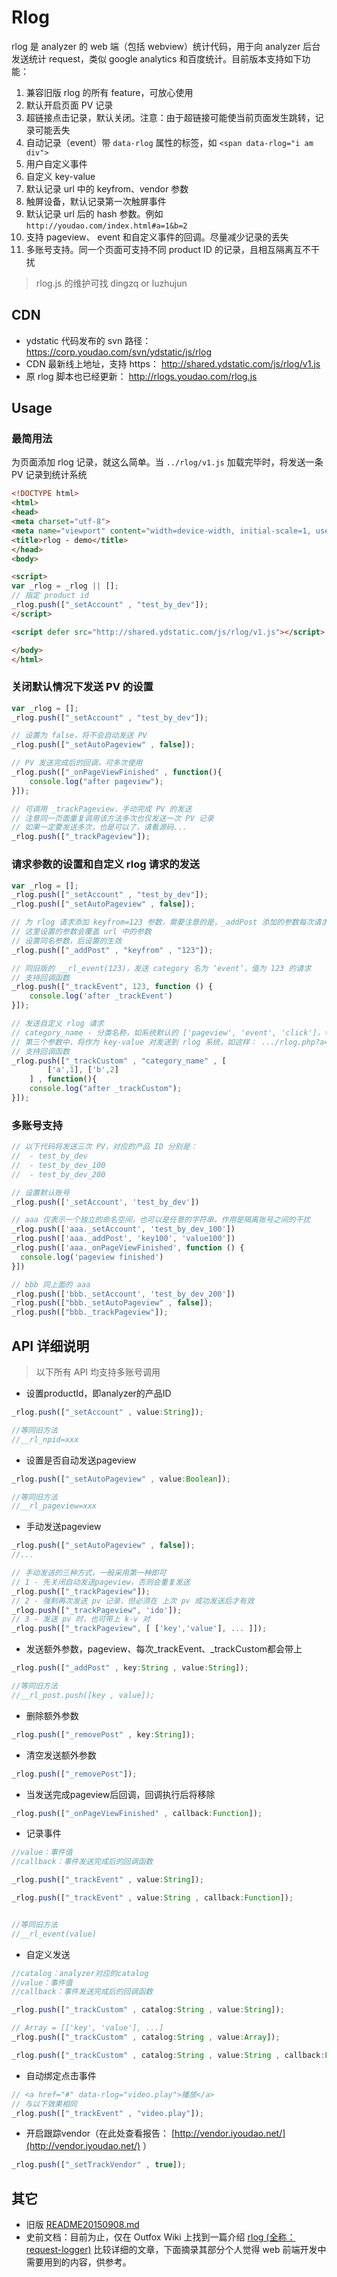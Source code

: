 # Rlog

rlog 是 analyzer 的 web 端（包括 webview）统计代码，用于向 analyzer 后台发送统计 request，类似 google analytics 和百度统计。目前版本支持如下功能：

1. 兼容旧版 rlog 的所有 feature，可放心使用
1. 默认开启页面 PV 记录
1. 超链接点击记录，默认关闭。注意：由于超链接可能使当前页面发生跳转，记录可能丢失
1. 自动记录（event）带 `data-rlog` 属性的标签，如 `<span data-rlog="i am div">`
1. 用户自定义事件
1. 自定义 key-value
1. 默认记录 url 中的 keyfrom、vendor 参数
1. 触屏设备，默认记录第一次触屏事件
1. 默认记录 url 后的 hash 参数。例如 `http://youdao.com/index.html#a=1&b=2`
1. 支持 pageview、 event 和自定义事件的回调。尽量减少记录的丢失
1. 多账号支持。同一个页面可支持不同 product ID 的记录，且相互隔离互不干扰

> rlog.js 的维护可找 dingzq or luzhujun


## CDN
- ydstatic 代码发布的 svn 路径： https://corp.youdao.com/svn/ydstatic/js/rlog
- CDN 最新线上地址，支持 https： http://shared.ydstatic.com/js/rlog/v1.js
- 原 rlog 脚本也已经更新： http://rlogs.youdao.com/rlog.js


## Usage

### 最简用法

为页面添加 rlog 记录，就这么简单。当 `../rlog/v1.js` 加载完毕时，将发送一条 PV 记录到统计系统

```html
<!DOCTYPE html>
<html>
<head>
<meta charset="utf-8">
<meta name="viewport" content="width=device-width, initial-scale=1, user-scalable=no">
<title>rlog - demo</title>
</head>
<body>

<script>
var _rlog = _rlog || [];
// 指定 product id
_rlog.push(["_setAccount" , "test_by_dev"]);
</script>

<script defer src="http://shared.ydstatic.com/js/rlog/v1.js"></script>

</body>
</html>
```

### 关闭默认情况下发送 PV 的设置

```javascript
var _rlog = [];
_rlog.push(["_setAccount" , "test_by_dev"]);

// 设置为 false，将不会自动发送 PV
_rlog.push(["_setAutoPageview" , false]);

// PV 发送完成后的回调，可多次使用
_rlog.push(["_onPageViewFinished" , function(){
    console.log("after pageview");
}]);

// 可调用 _trackPageview，手动完成 PV 的发送
// 注意同一页面重复调用该方法多次也仅发送一次 PV 记录
// 如果一定要发送多次，也是可以了，请看源码...
_rlog.push(["_trackPageview"]);
```

### 请求参数的设置和自定义 rlog 请求的发送

```javascript
var _rlog = [];
_rlog.push(["_setAccount" , "test_by_dev"]);
_rlog.push(["_setAutoPageview" , false]);

// 为 rlog 请求添加 keyfrom=123 参数，需要注意的是，_addPost 添加的参数每次请求都会带上
// 这里设置的参数会覆盖 url 中的参数
// 设置同名参数，后设置的生效
_rlog.push(["_addPost" , "keyfrom" , "123"]);

// 同旧版的 __rl_event(123)，发送 category 名为 ‘event’，值为 123 的请求
// 支持回调函数
_rlog.push(["_trackEvent", 123, function () {
    console.log('after _trackEvent')
}]);

// 发送自定义 rlog 请求
// category_name - 分类名称，如系统默认的 ['pageview', 'event', 'click']，切勿取这三个名
// 第三个参数中，将作为 key-value 对发送到 rlog 系统，如这样： .../rlog.php?a=1&b=2...
// 支持回调函数
_rlog.push(["_trackCustom" , "category_name" , [
        ['a',1], ['b',2]
    ] , function(){
    console.log("after _trackCustom");
}]);
```

### 多账号支持
```javascript
// 以下代码将发送三次 PV，对应的产品 ID 分别是：
//  - test_by_dev
//  - test_by_dev_100
//  - test_by_dev_200

// 设置默认账号
_rlog.push(['_setAccount', 'test_by_dev'])

// aaa 仅表示一个独立的命名空间，也可以是任意的字符串，作用是隔离账号之间的干扰
_rlog.push(['aaa._setAccount', 'test_by_dev_100'])
_rlog.push(['aaa._addPost', 'key100', 'value100'])
_rlog.push(['aaa._onPageViewFinished', function () {
  console.log('pageview finished')
}])

// bbb 同上面的 aaa
_rlog.push(['bbb._setAccount', 'test_by_dev_200'])
_rlog.push(["bbb._setAutoPageview" , false]);
_rlog.push(["bbb._trackPageview"]);
```

## API 详细说明

> 以下所有 API 均支持多账号调用

* 设置productId，即analyzer的产品ID

```javascript
_rlog.push(["_setAccount" , value:String]);

//等同旧方法
//__rl_npid=xxx
```

* 设置是否自动发送pageview

```javascript
_rlog.push(["_setAutoPageview" , value:Boolean]);

//等同旧方法
//__rl_pageview=xxx
```

* 手动发送pageview

```javascript
_rlog.push(["_setAutoPageview" , false]);
//...

// 手动发送的三种方式，一般采用第一种即可
// 1 - 先关闭自动发送pageview，否则会重复发送
_rlog.push(["_trackPageview"]);
// 2 - 强制再次发送 pv 记录，但必须在 上次 pv 成功发送后才有效
_rlog.push(["_trackPageview", 'ido']);
// 3 - 发送 pv 时，也可带上 k-v 对
_rlog.push(["_trackPageview", [ ['key','value'], ... ]]);
```

* 发送额外参数，pageview、每次_trackEvent、_trackCustom都会带上

```javascript
_rlog.push(["_addPost" , key:String , value:String]);

//等同旧方法
//__rl_post.push([key , value]);
```

* 删除额外参数

```javascript
_rlog.push(["_removePost" , key:String]);
```

* 清空发送额外参数

```javascript
_rlog.push(["_removePost"]);
```

* 当发送完成pageview后回调，回调执行后将移除

```javascript
_rlog.push(["_onPageViewFinished" , callback:Function]);
```

* 记录事件

```javascript
//value：事件值
//callback：事件发送完成后的回调函数

_rlog.push(["_trackEvent" , value:String]);

_rlog.push(["_trackEvent" , value:String , callback:Function]);


//等同旧方法
//__rl_event(value)
```

* 自定义发送

```javascript
//catalog：analyzer对应的catalog
//value：事件值
//callback：事件发送完成后的回调函数

_rlog.push(["_trackCustom" , catalog:String , value:String]);

// Array = [['key', 'value'], ...]
_rlog.push(["_trackCustom" , catalog:String , value:Array]);

_rlog.push(["_trackCustom" , catalog:String , value:String , callback:Function]);
```

* 自动绑定点击事件

```javascript
// <a href="#" data-rlog="video.play">播放</a>
// 与以下效果相同
_rlog.push(["_trackEvent" , "video.play"]);

```

* 开启跟踪vendor（在此处查看报告： [http://vendor.iyoudao.net/](http://vendor.iyoudao.net/) ）

```javascript
_rlog.push(["_setTrackVendor" , true]);
```


## 其它

- 旧版 [README20150908.md](README20150908.md)
- 史前文档：目前为止，仅在 Outfox Wiki 上找到一篇介绍 [rlog (全称：request-logger)](https://dev.corp.youdao.com/outfoxwiki/ToolBox/RequestLoggerFront) 比较详细的文章，下面摘录其部分个人觉得 web 前端开发中需要用到的内容，供参考。
